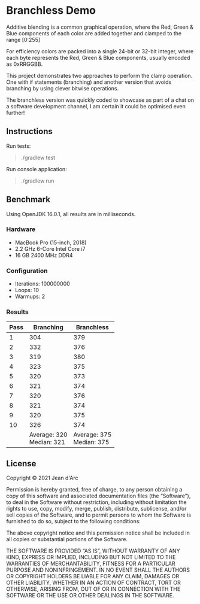 # Branchless Demo

Additive blending is a common graphical operation, 
where the Red, Green & Blue components of each color are added together
and clamped to the range [0:255]

For efficiency colors are packed into a single 24-bit or 32-bit integer, where
each byte represents the Red, Green & Blue components, usually encoded as 0xRRGGBB.

This project demonstrates two approaches to perform the clamp operation.
One with if statements (branching) and another version that avoids branching 
by using clever bitwise operations.

The branchless version was quickly coded to showcase as part of a chat on a 
software development channel, I am certain it could be optimised even further!

## Instructions

Run tests:
> ./gradlew test

Run console application:
> ./gradlew run

## Benchmark
Using OpenJDK 16.0.1, all results are in milliseconds.

### Hardware
- MacBook Pro (15-inch, 2018)
- 2.2 GHz 6-Core Intel Core i7
- 16 GB 2400 MHz DDR4

### Configuration
- Iterations: 100000000
- Loops: 10
- Warmups: 2

### Results
| Pass | Branching                     | Branchless                    |
|------|-------------------------------|-------------------------------|
| 1    | 304                           | 379                           |
| 2    | 332                           | 376                           |
| 3    | 319                           | 380                           |
| 4    | 323                           | 375                           |
| 5    | 320                           | 373                           |
| 6    | 321                           | 374                           |
| 7    | 320                           | 376                           |
| 8    | 321                           | 374                           |
| 9    | 320                           | 375                           |
| 10   | 326                           | 374                           |
|      | Average: 320 <br/>Median: 321 | Average: 375 <br/>Median: 375 |

## License
Copyright © 2021 Jean d'Arc

Permission is hereby granted, free of charge, to any person obtaining a copy of this software and associated documentation files (the “Software”), to deal in the Software without restriction, including without limitation the rights to use, copy, modify, merge, publish, distribute, sublicense, and/or sell copies of the Software, and to permit persons to whom the Software is furnished to do so, subject to the following conditions:

The above copyright notice and this permission notice shall be included in all copies or substantial portions of the Software.

THE SOFTWARE IS PROVIDED “AS IS”, WITHOUT WARRANTY OF ANY KIND, EXPRESS OR IMPLIED, INCLUDING BUT NOT LIMITED TO THE WARRANTIES OF MERCHANTABILITY, FITNESS FOR A PARTICULAR PURPOSE AND NONINFRINGEMENT. IN NO EVENT SHALL THE AUTHORS OR COPYRIGHT HOLDERS BE LIABLE FOR ANY CLAIM, DAMAGES OR OTHER LIABILITY, WHETHER IN AN ACTION OF CONTRACT, TORT OR OTHERWISE, ARISING FROM, OUT OF OR IN CONNECTION WITH THE SOFTWARE OR THE USE OR OTHER DEALINGS IN THE SOFTWARE.